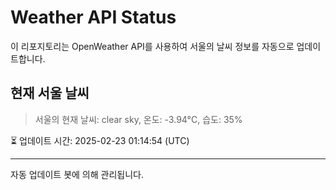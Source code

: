 
# Weather API Status

이 리포지토리는 OpenWeather API를 사용하여 서울의 날씨 정보를 자동으로 업데이트합니다.

## 현재 서울 날씨
> 서울의 현재 날씨: clear sky, 온도: -3.94°C, 습도: 35%

⏳ 업데이트 시간: 2025-02-23 01:14:54 (UTC)

---
자동 업데이트 봇에 의해 관리됩니다.
